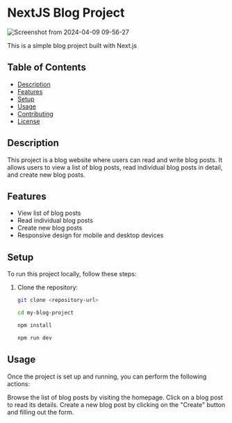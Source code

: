 # NextJS Blog Project

![Screenshot from 2024-04-09 09-56-27](https://github.com/VictorWanjala/next.js-blog/assets/119665465/974218c7-ea40-4875-8a4a-0097a5239450)


This is a simple blog project built with Next.js 

## Table of Contents

- [Description](#description)
- [Features](#features)
- [Setup](#setup)
- [Usage](#usage)
- [Contributing](#contributing)
- [License](#license)

## Description

This project is a blog website where users can read and write blog posts. It allows users to view a list of blog posts, read individual blog posts in detail, and create new blog posts.

## Features

- View list of blog posts
- Read individual blog posts
- Create new blog posts
- Responsive design for mobile and desktop devices

## Setup

To run this project locally, follow these steps:

1. Clone the repository:

   ```bash
   git clone <repository-url>

   cd my-blog-project

   npm install

   npm run dev

## Usage
Once the project is set up and running, you can perform the following actions:

Browse the list of blog posts by visiting the homepage.
Click on a blog post to read its details.
Create a new blog post by clicking on the "Create" button and filling out the form.



